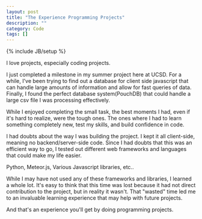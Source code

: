 ```yaml
---
layout: post
title: "The Experience Programming Projects"
description: ""
category: Code
tags: []
---
```

{% include JB/setup %}


I love projects, especially coding projects. 

I just completed a milestone in my summer project here at UCSD. For a while, I've been trying to find out a database for client side javascript that can handle large amounts of information and allow for fast queries of data. Finally, I found the perfect database system(PouchDB) that could handle a large csv file I was processing effectively.

While I enjoyed completing the small task, the best moments I had, even if it's hard to realize, were the tough ones. The ones where I had to learn something completely new, test my skills, and build confidence in code. 

I had doubts about the way I was building the project. I kept it all client-side, meaning no backend/server-side code. Since I had doubts that this was an efficient way to go, I tested out different web frameworks and languages that could make my life easier.

Python, Meteor.js, Various Javascript libraries, etc..

While I may have not used any of these frameworks and libraries, I learned a whole lot. It's easy to think that this time was lost because it had not direct contribution to the project, but in reality it wasn't. That "wasted" time led me to an invaluable learning experience that may help with future projects.

And that's an experience you'll get by doing programming projects.